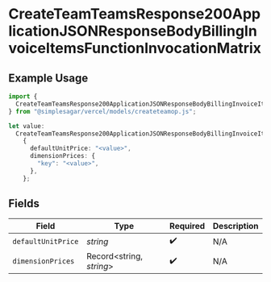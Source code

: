 # CreateTeamTeamsResponse200ApplicationJSONResponseBodyBillingInvoiceItemsFunctionInvocationMatrix

## Example Usage

```typescript
import {
  CreateTeamTeamsResponse200ApplicationJSONResponseBodyBillingInvoiceItemsFunctionInvocationMatrix,
} from "@simplesagar/vercel/models/createteamop.js";

let value:
  CreateTeamTeamsResponse200ApplicationJSONResponseBodyBillingInvoiceItemsFunctionInvocationMatrix =
    {
      defaultUnitPrice: "<value>",
      dimensionPrices: {
        "key": "<value>",
      },
    };
```

## Fields

| Field                    | Type                     | Required                 | Description              |
| ------------------------ | ------------------------ | ------------------------ | ------------------------ |
| `defaultUnitPrice`       | *string*                 | :heavy_check_mark:       | N/A                      |
| `dimensionPrices`        | Record<string, *string*> | :heavy_check_mark:       | N/A                      |